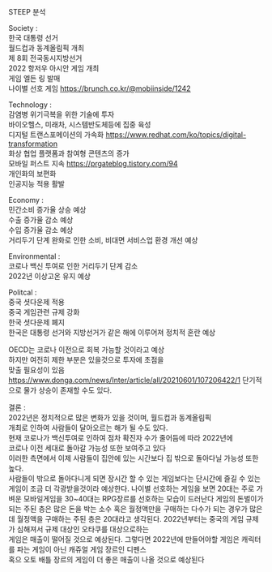 STEEP 분석

Society :   
한국 대통령 선거   
월드컵과 동계올림픽 개최   
제 8회 전국동시지방선거   
2022 항저우 아시안 게임 개최   
게임 엘든 링 발매   
나이별 선호 게임 https://brunch.co.kr/@mobiinside/1242

Technology :   
감염병 위기극복을 위한 기술에 투자   
바이오헬스, 미래차, 시스템반도체등에 집중 육성   
디지털 트랜스포메이션의 가속화   https://www.redhat.com/ko/topics/digital-transformation  
화상 협업 플랫폼과 참여형 콘텐츠의 증가   
모바일 퍼스트 지속   https://prgateblog.tistory.com/94  
개인화의 보편화   
인공지능 적용 활발   

Economy :   
민간소비 증가율 상승 예상   
수출 증가율 감소 예상   
수입 증가율 감소 예상   
거리두기 단계 완화로 인한 소비, 비대면 서비스업 환경 개선 예상   

Environmental :   
코로나 백신 투여로 인한 거리두기 단계 감소   
2022년 이상고온 유지 예상   


Politcal :    
중국 셧다운제 적용   
중국 게임관련 규제 강화   
한국 셧다운제 폐지   
한국은 대통령 선거와 지방선거가 같은 해에 이루어져 정치적 혼란 예상   

OECD는 코로나 이전으로 회복 가능할 것이라고 예상   
하지만 여전히 제한 부분은 있을것으로 투자에 초점을   
맞출 필요성이 있음   
https://www.donga.com/news/Inter/article/all/20210601/107206422/1
단기적으로 물가 상승이 존재할 수도 있다.   

결론 :   
2022년은 정치적으로 많은 변화가 있을 것이며, 월드컵과 동계올림픽   
개최로 인하여 사람들이 달아오르는 해가 될 수도 있다.   
현재 코로나가 백신투여로 인하여 점차 확진자 수가 줄어듬에 따라 2022년에   
코로나 이전 세대로 돌아갈 가능성 또한 보여주고 있다   
이러한 측면에서 이제 사람들이 집안에 있는 시간보다 집 밖으로 돌아다닐 가능성 또한 
높다.   
사람들이 밖으로 돌아다니게 되면 장시간 할 수 있는 게임보다는 단시간에 즐길 수 있는   
게임이 조금 더 각광받을것이라 예상한다.
나이별 선호하는 게임을 보면 20대는 주로 가벼운 모바일게임을 30~40대는 RPG장르를 선호하는 모습이 드러난다
게임의 돈벌이가 되는 주된 층은 많은 돈을 박는 소수 혹은 월정액만을 구매하는 다수가 되는 경우가 많은데
월정액을 구매하는 주된 층은 20대라고 생각된다. 2022년부터는 중국의 게임 규제가 심해져서 규제 대상인 오타쿠를 대상으로하는  
게임은 매출이 떨어질 것으로 예상된다. 그렇다면 2022년에 만들어야할 게임은 캐릭터를 파는 게임이 아닌 캐쥬얼 게임 장르인 디펜스  
혹으 오토 배틀 장르의 게임이 더 좋은 매출이 나올 것으로 예상된다


